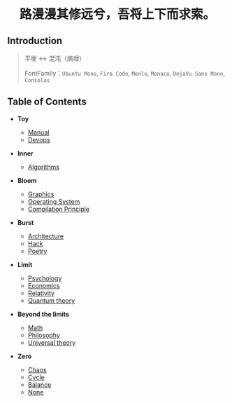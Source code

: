 <h1 style="text-align:center"> 路漫漫其修远兮，吾将上下而求索。</h1>

## Introduction

> 平衡 ↔ 混沌（熵增）
>
> FontFamily：`Ubuntu Mono`, `Fira Code`, `Menlo`, `Monaco`, `DejaVu Sans Mono`, `Consolas`

## Table of Contents

+ **Toy**
  + [Manual](/docs/Manual.md)
  + [Devops](/docs/Devops.md)
  
+ **Inner**
  + [Algorithms](/docs/Algorithms.md)
  
+ **Bloom**
  + [Graphics]()
  + [Operating System](/docs/System.md)
  + [Compilation Principle]()
  
+ **Burst**
  + [Architecture](/docs/Architecture.md)
  + [Hack](/docs/Hack.md)
  + [Poetry](/docs/Poetry.md)
  
+ **Limit**
  + [Psychology](/docs/Psychology.md)
  + [Economics]()
  + [Relativity]()
  + [Quantum theory]()
  
+ **Beyond the limits**
  + [Math]()
  + [Philosophy]()
  + [Universal theory]()
  
+ **Zero**
  + [Chaos]()
  + [Cycle]()
  + [Balance]()
  + [None]()

    
